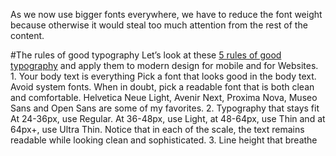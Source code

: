 As we now use bigger fonts everywhere, we have to reduce the font weight because otherwise it would steal too much attention from the rest of the content.

#The rules of good typography
Let’s look at these [5 rules of good typography](http://practicaltypography.com/typography-in-ten-minutes.html) and apply them to modern design for mobile and for Websites.
    1. Your body text is everything
        Pick a font that looks good in the body text. Avoid system fonts. When in doubt, pick a readable font that is both clean and comfortable. Helvetica Neue Light, Avenir Next, Proxima Nova, Museo Sans and Open Sans are some of my favorites.
    2. Typography that stays fit
        At 24-36px, use Regular. At 36-48px, use Light, at 48-64px, use Thin and at 64px+, use Ultra Thin. Notice that in each of the scale, the text remains readable while looking clean and sophisticated.
    3. Line height that breathe